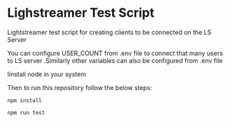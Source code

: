 
 # Lighstreamer Test Script




Lightstreamer test script for creating clients to be connected on the LS Server

You can configure USER_COUNT from .env file to connect that many users to LS server
.Similarly other variables can also be configured from .env file


Iinstall node in your system

Then to run this repository follow the below steps:

``` npm install ```

```npm run test```





